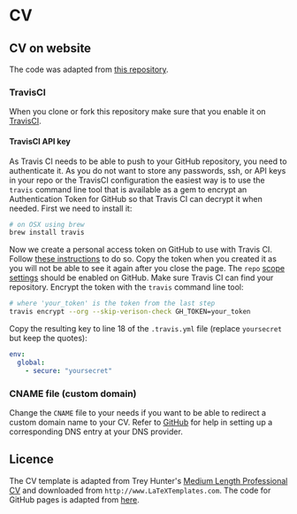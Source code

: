 # CV 

## CV on website
The code was adapted from [this repository](https://github.com/thomastweets/cv-on-ghpages).

### TravisCI
When you clone or fork this repository make sure that you enable it on [TravisCI](https://travis-ci.com).

#### TravisCI API key
As Travis CI needs to be able to push to your GitHub repository, you need to authenticate it.
As you do not want to store any passwords, ssh, or API keys in your repo or the TravisCI configuration the easiest way is to use the
`travis` command line tool that is available as a gem to encrypt an Authentication Token for GitHub so that Travis CI 
can decrypt it when needed. First we need to install it:
```bash
# on OSX using brew
brew install travis
```
Now we create a personal access token on GitHub to use with Travis CI. Follow
[these instructions](https://help.github.com/articles/creating-an-access-token-for-command-line-use/) 
to do so. Copy the token when you created 
it as you will not be able to see it again after you close the page.
The `repo` [scope settings](https://help.github.com/en/github/authenticating-to-github/creating-a-personal-access-token-for-the-command-line) should be enabled on GitHub.
Make sure Travis CI can find your repository.
Encrypt the token with the `travis` command line tool:
```bash
# where 'your_token' is the token from the last step
travis encrypt --org --skip-verison-check GH_TOKEN=your_token
```
Copy the resulting key to line 18 of the `.travis.yml` file (replace `yoursecret` but keep the quotes):
```yml
env:
  global:
    - secure: "yoursecret"
```

### CNAME file (custom domain)
Change the `CNAME` file to your needs if you want to be able to redirect a custom domain name to your CV. Refer to [GitHub](https://help.github.com/articles/setting-up-a-custom-domain-with-github-pages/) for help in setting up a corresponding DNS entry at your DNS provider.

## Licence
The CV template is adapted from
Trey Hunter's [Medium Length Professional CV](https://www.latextemplates.com/template/medium-length-professional-cv) and downloaded from
`http://www.LaTeXTemplates.com`.
The code for GitHub pages is adapted from [here](https://github.com/thomastweets/cv-on-ghpages).
